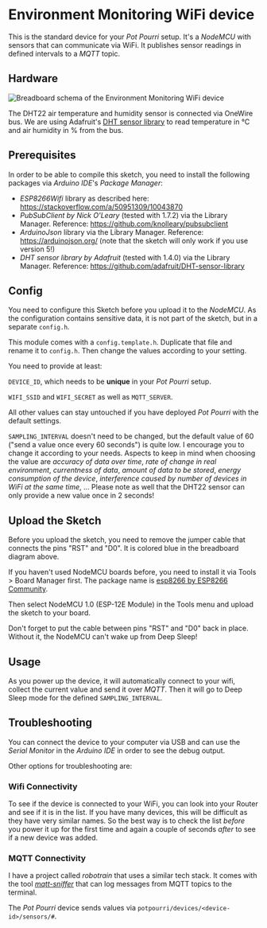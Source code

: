 # Environment Monitoring WiFi device

This is the standard device for your _Pot Pourri_ setup. It's a _NodeMCU_ with sensors that can communicate via WiFi. It publishes sensor readings in defined intervals to a _MQTT_ topic.

## Hardware

![Breadboard schema of the Environment Monitoring WiFi device](./environment-monitoring-wifi_bb.png)

The DHT22 air temperature and humidity sensor is connected via OneWire bus. We are using Adafruit's [DHT sensor library](https://github.com/adafruit/DHT-sensor-library) to read temperature in °C and air humidity in % from the bus.

## Prerequisites

In order to be able to compile this sketch, you need to install the following packages via _Arduino IDE_'s _Package Manager_:

* _ESP8266Wifi_ library as described here: https://stackoverflow.com/a/50951309/10043870
* _PubSubClient by Nick O'Leary_ (tested with 1.7.2) via the Library Manager. Reference: https://github.com/knolleary/pubsubclient
* _ArduinoJson_ library via the Library Manager. Reference: https://arduinojson.org/ (note that the sketch will only work if you use version 5!)
* _DHT sensor library  by Adafruit_ (tested with 1.4.0) via the Library Manager. Reference: https://github.com/adafruit/DHT-sensor-library

## Config

You need to configure this Sketch before you upload it to the _NodeMCU_. As the configuration contains sensitive data, it is not part of the sketch, but in a separate `config.h`.

This module comes with a `config.template.h`. Duplicate that file and rename it to `config.h`. Then change the values according to your setting.

You need to provide at least:

`DEVICE_ID`, which needs to be **unique** in your _Pot Pourri_ setup.

`WIFI_SSID` and `WIFI_SECRET` as well as `MQTT_SERVER`.

All other values can stay untouched if you have deployed _Pot Pourri_ with the default settings.

`SAMPLING_INTERVAL` doesn't need to be changed, but the default value of 60 ("send a value once every 60 seconds") is quite low. I encourage you to change it according to your needs. Aspects to keep in mind when choosing the value are _accuracy of data over time_, _rate of change in real environment_, _currentness of data_, _amount of data to be stored_, _energy consumption of the device_, _interference caused by number of devices in WiFi at the same time_, ... Please note as well that the DHT22 sensor can only provide a new value once in 2 seconds!

## Upload the Sketch

Before you upload the sketch, you need to remove the jumper cable that connects the pins "RST" and "D0". It is colored blue in the breadboard diagram above.

If you haven't used NodeMCU boards before, you need to install it via Tools > Board Manager first. The package name is [esp8266 by ESP8266 Community](https://github.com/esp8266/Arduino).

Then select NodeMCU 1.0 (ESP-12E Module) in the Tools menu and upload the sketch to your board.

Don't forget to put the cable between pins "RST" and "D0" back in place. Without it, the NodeMCU can't wake up from Deep Sleep!

## Usage

As you power up the device, it will automatically connect to your wifi, collect the current value and send it over _MQTT_. Then it will go to Deep Sleep mode for the defined `SAMPLING_INTERVAL`.

## Troubleshooting

You can connect the device to your computer via USB and can use the _Serial Monitor_ in the _Arduino IDE_ in order to see the debug output.

Other options for troubleshooting are:

### Wifi Connectivity

To see if the device is connected to your WiFi, you can look into your Router and see if it is in the list. If you have many devices, this will be difficult as they have very similar names. So the best way is to check the list _before_ you power it up for the first time and again a couple of seconds _after_ to see if a new device was added.

### MQTT Connectivity

I have a project called _robotrain_ that uses a similar tech stack. It comes with the tool [_mqtt-sniffer_](https://github.com/frederikheld/robotrain/tree/master/tools/mqtt-sniffer/README.md) that can log messages from MQTT topics to the terminal.

The _Pot Pourri_ device sends values via `potpourri/devices/<device-id>/sensors/#`.